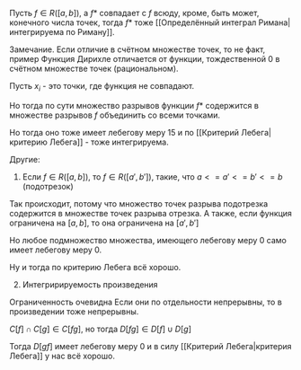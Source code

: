 Пусть $f \in R([a, b])$, а $f*$ совпадает с $f$ всюду, кроме, быть может, конечного числа точек, тогда $f*$ тоже [[Определённый интеграл Римана|интегрируема по Риману]].

Замечание. Если отличие в счётном множестве точек, то не факт, пример
Функция Дирихле отличается от функции, тождественной 0 в счётном множестве точек (рациональном).

Пусть $x_i$ - это точки, где функция не совпадают.

Но тогда по сути множество разрывов функции $f*$ содержится в множестве разрывов $f$ объединить со всеми точками.

Но тогда оно тоже имеет лебегову меру 15 и по [[Критерий Лебега|критерию Лебега]] - тоже интегрируема.

Другие:

1) Если $f \in R([a, b])$, то $f \in R([a', b'])$, такие, что $a <= a' <= b' <= b$ (подотрезок)

Так происходит, потому что множество точек разрыва подотрезка содержится в множестве точек разрыва отрезка. А также, если функция ограничена на $[a, b]$, то она ограничена на $[a', b']$

Но любое подмножество множества, имеющего лебегову меру 0 само имеет лебегову меру 0.

Ну и тогда по критерию Лебега всё хорошо.

2) Интегририруемость произведения

Ограниченность очевидна
Если они по отдельности непрерывны, то в произведении тоже непрерывны.

$C[f] \cap C[g] \in C[fg]$, но тогда $D[fg] \in D[f] \cup D[g]$

Тогда $D[gf]$ имеет лебегову меру 0 и в силу [[Критерий Лебега|критерия Лебега]] у нас всё хорошо.



